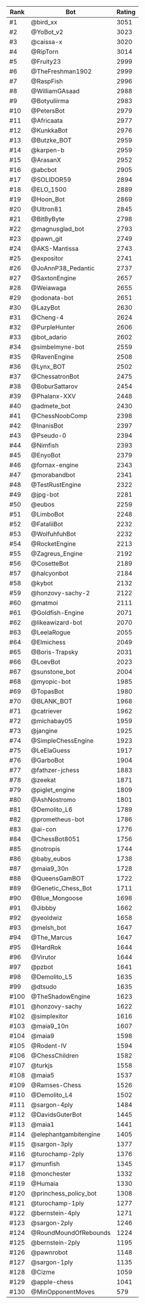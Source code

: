 Rank|Bot|Rating
---|---|---
#1|@bird_xx|3051
#2|@YoBot_v2|3023
#3|@caissa-x|3020
#4|@RipTorn|3014
#5|@Fruity23|2999
#6|@TheFreshman1902|2999
#7|@RaspFish|2996
#8|@WilliamGAsaad|2988
#9|@Botyuliirma|2983
#10|@PetersBot|2979
#11|@Africaata|2977
#12|@KunkkaBot|2976
#13|@Butzke_BOT|2959
#14|@karpen-b|2959
#15|@ArasanX|2952
#16|@abcbot|2905
#17|@SOLIDOR59|2894
#18|@ELO_1500|2889
#19|@Hoon_Bot|2869
#20|@Ultron81|2845
#21|@BitByByte|2798
#22|@magnusglad_bot|2793
#23|@pawn_git|2749
#24|@AKS-Mantissa|2743
#25|@expositor|2741
#26|@JoAnnP38_Pedantic|2737
#27|@SaxtonEngine|2657
#28|@Weiawaga|2655
#29|@odonata-bot|2651
#30|@LazyBot|2630
#31|@Cheng-4|2624
#32|@PurpleHunter|2606
#33|@bot_adario|2602
#34|@simbelmyne-bot|2559
#35|@RavenEngine|2508
#36|@Lynx_BOT|2502
#37|@ChessatronBot|2475
#38|@BoburSattarov|2454
#39|@Phalanx-XXV|2448
#40|@admete_bot|2430
#41|@ChessNoobComp|2398
#42|@InanisBot|2397
#43|@Pseudo-0|2394
#44|@Nimfish|2393
#45|@EnyoBot|2379
#46|@fornax-engine|2343
#47|@morabandbot|2341
#48|@TestRustEngine|2322
#49|@jpg-bot|2281
#50|@eubos|2259
#51|@LimboBot|2248
#52|@FataliiBot|2232
#53|@WolfuhfuhBot|2232
#54|@RocketEngine|2213
#55|@Zagreus_Engine|2192
#56|@CosetteBot|2189
#57|@halcyonbot|2184
#58|@kybot|2132
#59|@honzovy-sachy-2|2122
#60|@matmoi|2111
#61|@Goldfish-Engine|2071
#62|@likeawizard-bot|2070
#63|@LeelaRogue|2055
#64|@Elmichess|2049
#65|@Boris-Trapsky|2031
#66|@LoevBot|2023
#67|@sunstone_bot|2004
#68|@myopic-bot|1985
#69|@TopasBot|1980
#70|@BLANK_BOT|1968
#71|@catriever|1962
#72|@michabay05|1959
#73|@jangine|1925
#74|@SimpleChessEngine|1923
#75|@LeElaGuess|1917
#76|@GarboBot|1904
#77|@fathzer-jchess|1883
#78|@zeekat|1871
#79|@piglet_engine|1809
#80|@AshNostromo|1801
#81|@Demolito_L6|1789
#82|@prometheus-bot|1786
#83|@ai-con|1776
#84|@ChessBot8051|1756
#85|@notropis|1744
#86|@baby_eubos|1738
#87|@maia9_30n|1728
#88|@QueensGamBOT|1722
#89|@Genetic_Chess_Bot|1711
#90|@Blue_Mongoose|1698
#91|@Jibbby|1662
#92|@yeoldwiz|1658
#93|@melsh_bot|1647
#94|@The_Marcus|1647
#95|@HardRok|1644
#96|@Virutor|1644
#97|@pzbot|1641
#98|@Demolito_L5|1635
#99|@dtsudo|1635
#100|@TheShadowEngine|1623
#101|@honzovy-sachy|1622
#102|@simplexitor|1616
#103|@maia9_10n|1607
#104|@maia9|1598
#105|@Rodent-IV|1594
#106|@ChessChildren|1582
#107|@turkjs|1558
#108|@maia5|1537
#109|@Ramses-Chess|1526
#110|@Demolito_L4|1502
#111|@sargon-4ply|1484
#112|@DavidsGuterBot|1445
#113|@maia1|1441
#114|@elephantgambitengine|1405
#115|@sargon-3ply|1377
#116|@turochamp-2ply|1376
#117|@munfish|1345
#118|@monchester|1332
#119|@Humaia|1330
#120|@princhess_policy_bot|1308
#121|@turochamp-1ply|1277
#122|@bernstein-4ply|1271
#123|@sargon-2ply|1246
#124|@RoundMoundOfRebounds|1224
#125|@bernstein-2ply|1195
#126|@pawnrobot|1148
#127|@sargon-1ply|1135
#128|@Cizme|1059
#129|@apple-chess|1041
#130|@MinOpponentMoves|579
